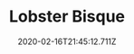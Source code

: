 ---
templateKey: blog-post
title: Lobster Bisque
type: cooking
energy: 225
health: 101
description: This delicate soup is a secret family recipe of Willy's. 
featuredpost: false
date: 2020-02-16T21:45:12.711Z
featuredimage: /img/Lobster_Bisque.png
sellPrice: 205
tags:
  - Lobster
  - Milk
  - edible
---
